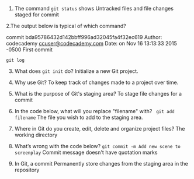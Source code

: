 1. The command `git status` shows
Untracked files and file changes staged for commit

2.The output below is typical of which command?

commit bda95786432d142bbff996ad32045fa4f32ec619
Author: codecademy <ccuser@codecademy.com>
Date: on Nov 16 13:13:33 2015 -0500
First commit

`git log`

3. What does `git init` do?
Initialize a new Git project.

4. Why use Git?
To keep track of changes made to a project over time.

5. What is the purpose of Git's staging area?
To stage file changes for a commit

6. In the code below, what will you replace "filename" with?
` git add filename`
The file you wish to add to the staging area.

7. Where in Git do you create, edit, delete and organize project files?
The working directory

8. What’s wrong with the code below?
`git commit -m Add new scene to screenplay`
Commit message doesn't have quotation marks

9. In Git, a commit
Permanently store changes from the staging area in the repository
